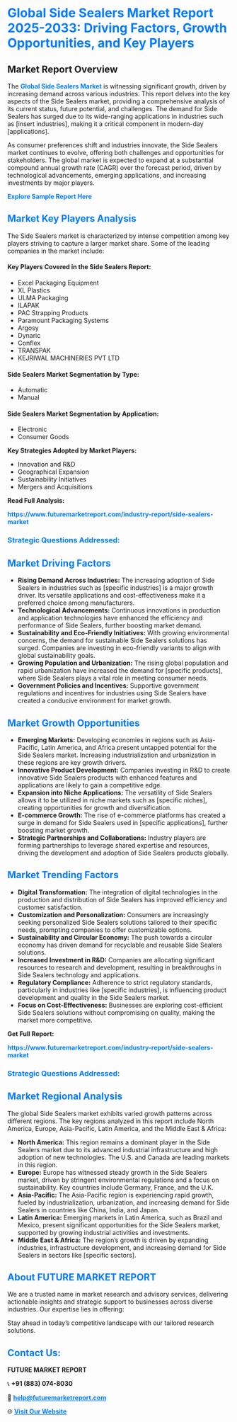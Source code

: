 <h1 style="color: #007BFF;">Global Side Sealers Market Report 2025-2033: Driving Factors, Growth Opportunities, and Key Players</h1>

<section id="overview">
<h2>Market Report Overview</h2>
<p>The <a href="https://www.futuremarketreport.com/industry-report/side-sealers-market" style="color: #007BFF; text-decoration: none;"><strong>Global Side Sealers Market</strong></a> is witnessing significant growth, driven by increasing demand across various industries. This report delves into the key aspects of the Side Sealers market, providing a comprehensive analysis of its current status, future potential, and challenges. The demand for Side Sealers has surged due to its wide-ranging applications in industries such as [insert industries], making it a critical component in modern-day [applications].</p>
<p>As consumer preferences shift and industries innovate, the Side Sealers market continues to evolve, offering both challenges and opportunities for stakeholders. The global market is expected to expand at a substantial compound annual growth rate (CAGR) over the forecast period, driven by technological advancements, emerging applications, and increasing investments by major players.</p>
</section>

<section id="overview">
<p><a href="https://www.futuremarketreport.com/request-sample/reportId=42436" style="color: #007BFF; text-decoration: none;"><strong>Explore Sample Report Here</strong></a></p>
</section>

<section id="key-players">
<h2 style="color: #007BFF;">Market Key Players Analysis</h2>
<p>The Side Sealers market is characterized by intense competition among key players striving to capture a larger market share. Some of the leading companies in the market include:</p>
<h4>Key Players Covered in the Side Sealers Report:</h4>
<ul><li>Excel Packaging Equipment</li><li>XL Plastics</li><li>ULMA Packaging</li><li>ILAPAK</li><li>PAC Strapping Products</li><li>Paramount Packaging Systems</li><li>Argosy</li><li>Dynaric</li><li>Conflex</li><li>TRANSPAK</li><li>KEJRIWAL MACHINERIES PVT LTD</li></ul>
<h4>Side Sealers Market Segmentation by Type:</h4>
<ul><li>Automatic</li><li>Manual</li></ul>

<h4>Side Sealers Market Segmentation by Application:</h4>
<ul><li>Electronic</li><li>Consumer Goods</li></ul>
<p><strong>Key Strategies Adopted by Market Players:</strong></p>
<ul>
<li>Innovation and R&D</li>
<li>Geographical Expansion</li>
<li>Sustainability Initiatives</li>
<li>Mergers and Acquisitions</li>
</ul>
</section>

<section>
<p><strong>Read Full Analysis: </strong></p><a href="https://www.futuremarketreport.com/industry-report/side-sealers-market" style="color: #007BFF; text-decoration: none;"><strong>https://www.futuremarketreport.com/industry-report/side-sealers-market</strong></a>
<h3 style="color: #007BFF;">Strategic Questions Addressed:</h3>
</section>

<section id="driving-factors">
<h2 style="color: #007BFF;">Market Driving Factors</h2>
<ul>
<li><strong>Rising Demand Across Industries:</strong> The increasing adoption of Side Sealers in industries such as [specific industries] is a major growth driver. Its versatile applications and cost-effectiveness make it a preferred choice among manufacturers.</li>
<li><strong>Technological Advancements:</strong> Continuous innovations in production and application technologies have enhanced the efficiency and performance of Side Sealers, further boosting market demand.</li>
<li><strong>Sustainability and Eco-Friendly Initiatives:</strong> With growing environmental concerns, the demand for sustainable Side Sealers solutions has surged. Companies are investing in eco-friendly variants to align with global sustainability goals.</li>
<li><strong>Growing Population and Urbanization:</strong> The rising global population and rapid urbanization have increased the demand for [specific products], where Side Sealers plays a vital role in meeting consumer needs.</li>
<li><strong>Government Policies and Incentives:</strong> Supportive government regulations and incentives for industries using Side Sealers have created a conducive environment for market growth.</li>
</ul>
</section>

<section id="growth-opportunities">
<h2 style="color: #007BFF;">Market Growth Opportunities</h2>
<ul>
<li><strong>Emerging Markets:</strong> Developing economies in regions such as Asia-Pacific, Latin America, and Africa present untapped potential for the Side Sealers market. Increasing industrialization and urbanization in these regions are key growth drivers.</li>
<li><strong>Innovative Product Development:</strong> Companies investing in R&D to create innovative Side Sealers products with enhanced features and applications are likely to gain a competitive edge.</li>
<li><strong>Expansion into Niche Applications:</strong> The versatility of Side Sealers allows it to be utilized in niche markets such as [specific niches], creating opportunities for growth and diversification.</li>
<li><strong>E-commerce Growth:</strong> The rise of e-commerce platforms has created a surge in demand for Side Sealers used in [specific applications], further boosting market growth.</li>
<li><strong>Strategic Partnerships and Collaborations:</strong> Industry players are forming partnerships to leverage shared expertise and resources, driving the development and adoption of Side Sealers products globally.</li>
</ul>
</section>

<section id="trending-factors">
<h2 style="color: #007BFF;">Market Trending Factors</h2>
<ul>
<li><strong>Digital Transformation:</strong> The integration of digital technologies in the production and distribution of Side Sealers has improved efficiency and customer satisfaction.</li>
<li><strong>Customization and Personalization:</strong> Consumers are increasingly seeking personalized Side Sealers solutions tailored to their specific needs, prompting companies to offer customizable options.</li>
<li><strong>Sustainability and Circular Economy:</strong> The push towards a circular economy has driven demand for recyclable and reusable Side Sealers solutions.</li>
<li><strong>Increased Investment in R&D:</strong> Companies are allocating significant resources to research and development, resulting in breakthroughs in Side Sealers technology and applications.</li>
<li><strong>Regulatory Compliance:</strong> Adherence to strict regulatory standards, particularly in industries like [specific industries], is influencing product development and quality in the Side Sealers market.</li>
<li><strong>Focus on Cost-Effectiveness:</strong> Businesses are exploring cost-efficient Side Sealers solutions without compromising on quality, making the market more competitive.</li>
</ul>
</section>

<section>
<p><strong>Get Full Report: </strong></p><a href="https://www.futuremarketreport.com/industry-report/side-sealers-market" style="color: #007BFF; text-decoration: none;"><strong>https://www.futuremarketreport.com/industry-report/side-sealers-market</strong></a>
<h3 style="color: #007BFF;">Strategic Questions Addressed:</h3>
</section>


<section id="regional-analysis">
<h2 style="color: #007BFF;">Market Regional Analysis</h2>
<p>The global Side Sealers market exhibits varied growth patterns across different regions. The key regions analyzed in this report include North America, Europe, Asia-Pacific, Latin America, and the Middle East & Africa:</p>
<ul>
<li><strong>North America:</strong> This region remains a dominant player in the Side Sealers market due to its advanced industrial infrastructure and high adoption of new technologies. The U.S. and Canada are leading markets in this region.</li>
<li><strong>Europe:</strong> Europe has witnessed steady growth in the Side Sealers market, driven by stringent environmental regulations and a focus on sustainability. Key countries include Germany, France, and the U.K.</li>
<li><strong>Asia-Pacific:</strong> The Asia-Pacific region is experiencing rapid growth, fueled by industrialization, urbanization, and increasing demand for Side Sealers in countries like China, India, and Japan.</li>
<li><strong>Latin America:</strong> Emerging markets in Latin America, such as Brazil and Mexico, present significant opportunities for the Side Sealers market, supported by growing industrial activities and investments.</li>
<li><strong>Middle East & Africa:</strong> The region’s growth is driven by expanding industries, infrastructure development, and increasing demand for Side Sealers in sectors like [specific sectors].</li>
</ul>
</section>

<footer>
<h2 style="color: #007BFF;">About FUTURE MARKET REPORT</h2>
<p>We are a trusted name in market research and advisory services, delivering actionable insights and strategic support to businesses across diverse industries. Our expertise lies in offering:</p>

<p>Stay ahead in today’s competitive landscape with our tailored research solutions.</p>

<h2 style="color: #007BFF;">Contact Us:</h2>
<p><strong>FUTURE MARKET REPORT</strong></p>
<p>📞 <strong>+91 (883) 074-8030</strong></p>
<p>📧 <strong><a href="mailto:help@futuremarketreport.com" style="color: #007BFF;">help@futuremarketreport.com</a></strong></p>
<p>🌐 <strong><a href="https://www.futuremarketreport.com/" style="color: #007BFF;">Visit Our Website</a></strong></p>
</footer>